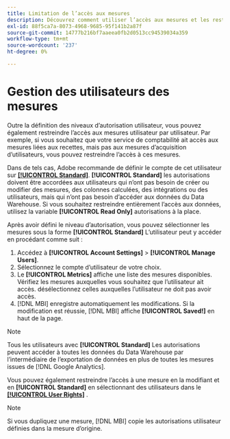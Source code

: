 ```yaml
---
title: Limitation de l’accès aux mesures
description: Découvrez comment utiliser l’accès aux mesures et les restrictions.
exl-id: 88f5ca7a-8073-4968-9685-95f141b2a87f
source-git-commit: 14777b216bf7aaeea0fb2d0513cc94539034a359
workflow-type: tm+mt
source-wordcount: '237'
ht-degree: 0%

---
```


# Gestion des utilisateurs des mesures

Outre la définition des niveaux d’autorisation utilisateur, vous pouvez également restreindre l’accès aux mesures utilisateur par utilisateur. Par exemple, si vous souhaitez que votre service de comptabilité ait accès aux mesures liées aux recettes, mais pas aux mesures d’acquisition d’utilisateurs, vous pouvez restreindre l’accès à ces mesures.

Dans de tels cas, Adobe recommande de définir le compte de cet utilisateur sur **[[!UICONTROL Standard]](../../administrator/user-management/user-management.md)**. **[!UICONTROL Standard]** les autorisations doivent être accordées aux utilisateurs qui n’ont pas besoin de créer ou modifier des mesures, des colonnes calculées, des intégrations ou des utilisateurs, mais qui n’ont pas besoin d’accéder aux données du Data Warehouse. Si vous souhaitez restreindre entièrement l’accès aux données, utilisez la variable **[!UICONTROL Read Only]** autorisations à la place.

Après avoir défini le niveau d’autorisation, vous pouvez sélectionner les mesures sous la forme **[!UICONTROL Standard]** L’utilisateur peut y accéder en procédant comme suit :

1. Accédez à **[!UICONTROL Account Settings]** > **[!UICONTROL Manage Users]**.
1. Sélectionnez le compte d’utilisateur de votre choix.
1. Le **[!UICONTROL Metrics]** affiche une liste des mesures disponibles. Vérifiez les mesures auxquelles vous souhaitez que l’utilisateur ait accès. désélectionnez celles auxquelles l’utilisateur ne doit pas avoir accès.
1. [!DNL MBI] enregistre automatiquement les modifications. Si la modification est réussie, [!DNL MBI] affiche **[!UICONTROL Saved!]** en haut de la page.

>[!NOTE]
>
>Tous les utilisateurs avec **[!UICONTROL Standard]** Les autorisations peuvent accéder à toutes les données du Data Warehouse par l’intermédiaire de l’exportation de données en plus de toutes les mesures issues de [!DNL Google Analytics].

Vous pouvez également restreindre l’accès à une mesure en la modifiant et en **[!UICONTROL Standard]** en sélectionnant des utilisateurs dans le **[[!UICONTROL User Rights]](../../data-user/reports/ess-manage-data-metrics.md)** .

>[!NOTE]
>
>Si vous dupliquez une mesure, [!DNL MBI] copie les autorisations utilisateur définies dans la mesure d’origine.
